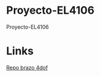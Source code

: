 # Proyecto-EL4106
Proyecto-EL4106

# Links
[Repo brazo 4dof](https://github.com/JavierUR/SimpleArm)
